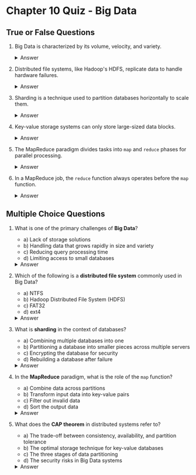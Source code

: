 # Chapter 10 Quiz - Big Data

## True or False Questions

1. Big Data is characterized by its volume, velocity, and variety.
   <details>
   <summary>Answer</summary>
   True
   </details>

2. Distributed file systems, like Hadoop's HDFS, replicate data to handle hardware failures.
   <details>
   <summary>Answer</summary>
   True
   </details>

3. Sharding is a technique used to partition databases horizontally to scale them.
   <details>
   <summary>Answer</summary>
   True
   </details>

4. Key-value storage systems can only store large-sized data blocks.
   <details>
   <summary>Answer</summary>
   False - Key-value storage systems can store small-sized data records.
   </details>

5. The MapReduce paradigm divides tasks into `map` and `reduce` phases for parallel processing.
   <details>
   <summary>Answer</summary>
   True
   </details>

6. In a MapReduce job, the `reduce` function always operates before the `map` function.
   <details>
   <summary>Answer</summary>
   False - The `reduce` function operates after the `map` function.
   </details>

## Multiple Choice Questions

1. What is one of the primary challenges of **Big Data**?
   - a) Lack of storage solutions
   - b) Handling data that grows rapidly in size and variety
   - c) Reducing query processing time
   - d) Limiting access to small databases
   <details>
   <summary>Answer</summary>
   b) Handling data that grows rapidly in size and variety
   </details>

2. Which of the following is a **distributed file system** commonly used in Big Data?
   - a) NTFS
   - b) Hadoop Distributed File System (HDFS)
   - c) FAT32
   - d) ext4
   <details>
   <summary>Answer</summary>
   b) Hadoop Distributed File System (HDFS)
   </details>

3. What is **sharding** in the context of databases?
   - a) Combining multiple databases into one
   - b) Partitioning a database into smaller pieces across multiple servers
   - c) Encrypting the database for security
   - d) Rebuilding a database after failure
   <details>
   <summary>Answer</summary>
   b) Partitioning a database into smaller pieces across multiple servers
   </details>

4. In the **MapReduce** paradigm, what is the role of the `map` function?
   - a) Combine data across partitions
   - b) Transform input data into key-value pairs
   - c) Filter out invalid data
   - d) Sort the output data
   <details>
   <summary>Answer</summary>
   b) Transform input data into key-value pairs
   </details>

5. What does the **CAP theorem** in distributed systems refer to?
   - a) The trade-off between consistency, availability, and partition tolerance
   - b) The optimal storage technique for key-value databases
   - c) The three stages of data partitioning
   - d) The security risks in Big Data systems
   <details>
   <summary>Answer</summary>
   a) The trade-off between consistency, availability, and partition tolerance
   </details>
